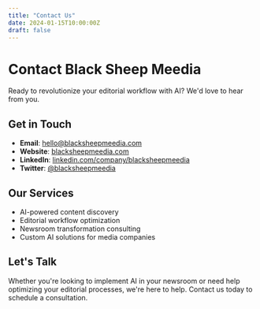 ```yaml
---
title: "Contact Us"
date: 2024-01-15T10:00:00Z
draft: false
---
```


# Contact Black Sheep Meedia

Ready to revolutionize your editorial workflow with AI? We'd love to hear from you.

## Get in Touch

- **Email**: hello@blacksheepmeedia.com
- **Website**: [blacksheepmeedia.com](https://blacksheepmeedia.com)
- **LinkedIn**: [linkedin.com/company/blacksheepmeedia](https://linkedin.com/company/blacksheepmeedia)
- **Twitter**: [@blacksheepmeedia](https://twitter.com/blacksheepmeedia)

## Our Services

- AI-powered content discovery
- Editorial workflow optimization
- Newsroom transformation consulting
- Custom AI solutions for media companies

## Let's Talk

Whether you're looking to implement AI in your newsroom or need help optimizing your editorial processes, we're here to help. Contact us today to schedule a consultation.
